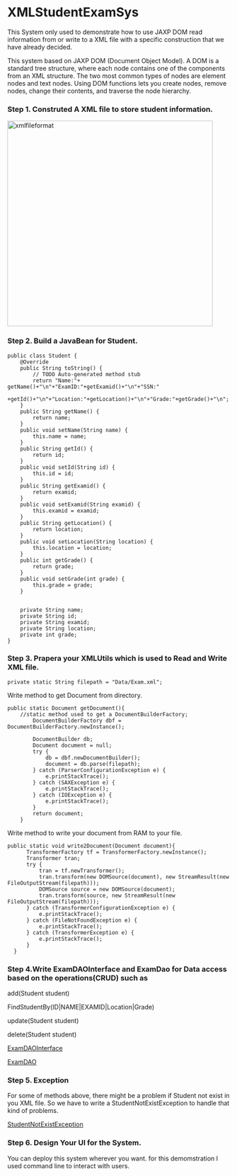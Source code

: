 # XMLStudentExamSys

This System only used to demonstrate how to use JAXP DOM read information from or write to a XML file with a specific construction that we have already decided.

This system based on JAXP DOM (Document Object Model). A DOM is a standard tree structure, where each node contains one of the components from an XML structure. The two most common types of nodes are element nodes and text nodes. Using DOM functions lets you create nodes, remove nodes, change their contents, and traverse the node hierarchy.

### Step 1. Construted A XML file to store student information.

<img width="464" alt="xmlfileformat" src="https://user-images.githubusercontent.com/22246345/32303733-6016b0fc-bf38-11e7-84a0-c7df8de78f61.png">

### Step 2. Build a JavaBean for Student.

```
public class Student {
	@Override
	public String toString() {
		// TODO Auto-generated method stub
		return "Name:"+ getName()+"\n"+"ExamID:"+getExamid()+"\n"+"SSN:"
				+getId()+"\n"+"Location:"+getLocation()+"\n"+"Grade:"+getGrade()+"\n";
	}
	public String getName() {
		return name;
	}
	public void setName(String name) {
		this.name = name;
	}
	public String getId() {
		return id;
	}
	public void setId(String id) {
		this.id = id;
	}
	public String getExamid() {
		return examid;
	}
	public void setExamid(String examid) {
		this.examid = examid;
	}
	public String getLocation() {
		return location;
	}
	public void setLocation(String location) {
		this.location = location;
	}
	public int getGrade() {
		return grade;
	}
	public void setGrade(int grade) {
		this.grade = grade;
	}
	
	
	private String name;
	private String id;
	private String examid;
	private String location;
	private int grade;
}
```


### Step 3. Prapera your XMLUtils which is used to Read and Write XML file.



```
private static String filepath = "Data/Exam.xml";
```

Write method to get Document from directory.
```
public static Document getDocument(){
    //static method used to get a DocumentBuilderFactory;
		DocumentBuilderFactory dbf = DocumentBuilderFactory.newInstance();
    
		DocumentBuilder db;
		Document document = null;
		try {
			db = dbf.newDocumentBuilder();
			document = db.parse(filepath);
		} catch (ParserConfigurationException e) {
			e.printStackTrace();
		} catch (SAXException e) {
			e.printStackTrace();
		} catch (IOException e) {
			e.printStackTrace();
		}
		return document;
	}
  ```
  
  
  Write method to write your document from RAM to your file.
  ```
  public static void write2Document(Document document){
		TransformerFactory tf = TransformerFactory.newInstance();
		Transformer tran;
		try {
			tran = tf.newTransformer();
			tran.transform(new DOMSource(document), new StreamResult(new FileOutputStream(filepath)));
			DOMSource source = new DOMSource(document);
			tran.transform(source, new StreamResult(new FileOutputStream(filepath)));
		} catch (TransformerConfigurationException e) {
			e.printStackTrace();
		} catch (FileNotFoundException e) {
			e.printStackTrace();
		} catch (TransformerException e) {
			e.printStackTrace();
		}
	}
  ```
  
### Step 4.Write ExamDAOInterface and ExamDao for Data access based on the operations(CRUD) such as

add(Student student)

FindStudentBy(ID|NAME|EXAMID|Location|Grade)

update(Student student)

delete(Student student)


[ExamDAOInterface](https://github.com/chengcheng1006/XMLStudentExamSys/blob/master/studentExamSystem/src/studentExamSystem/dao/ExamDaoInterface.java)


[ExamDAO](https://github.com/chengcheng1006/XMLStudentExamSys/blob/master/studentExamSystem/src/studentExamSystem/dao/ExamDao.java)


### Step 5. Exception

For some of methods above, there might be a problem if Student not exist in you XML file.
So we have to write a StudentNotExistException to handle that kind of problems.

[StudentNotExistException](https://github.com/chengcheng1006/XMLStudentExamSys/blob/master/studentExamSystem/src/studentExamSystem/excpetion/StudentNotExistException.java)

### Step 6. Design Your UI for the System.
You can deploy this system wherever you want.
for this demomstration I used command line to interact with users.
